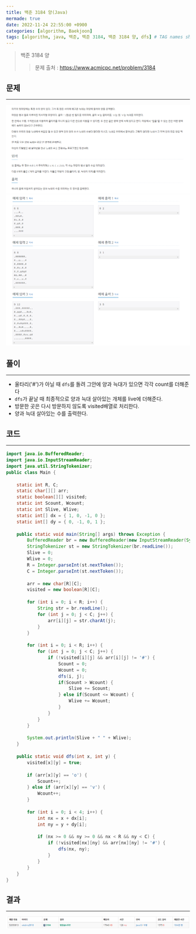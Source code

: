 ```yaml
---
title: 백준 3184 양(Java)
mermade: true
date: 2022-11-24 22:55:00 +0900
categories: [algorithm, Baekjoon]
tags: [algorithm, java, 백준, 백준 3184, 백준 3184 양, dfs] # TAG names should always be lowercase
---
```

>백준 3184 양
>> 문제 출처 : <https://www.acmicpc.net/problem/3184>


## 문제
---
![백준](/assets/img/BOJ/3184.PNG)
![백준](/assets/img/BOJ/3184_2.PNG)

## 풀이
---
- 울타리('#')가 아닐 때 ```dfs```를 돌려 그안에 양과 늑대가 있으면 각각 count를 더해준다
- ```dfs```가 끝날 때  최종적으로 양과 늑대 살아있는 개체를 live에 더해준다.
- 방문한 곳은 다시 방문하지 않도록 visited배열로 처리한다.
- 양과 늑대 살아있는 수를 출력한다.

## 코드
---
```java
import java.io.BufferedReader;
import java.io.InputStreamReader;
import java.util.StringTokenizer;
public class Main {

	static int R, C;
	static char[][] arr;
	static boolean[][] visited;
	static int Scount, Wcount;
	static int Slive, Wlive;
	static int[] dx = { 1, 0, -1, 0 };
	static int[] dy = { 0, -1, 0, 1 };

	public static void main(String[] args) throws Exception {
		BufferedReader br = new BufferedReader(new InputStreamReader(System.in));
		StringTokenizer st = new StringTokenizer(br.readLine());
		Slive = 0;
		Wlive = 0;
		R = Integer.parseInt(st.nextToken());
		C = Integer.parseInt(st.nextToken());
		
		arr = new char[R][C];
		visited = new boolean[R][C];

		for (int i = 0; i < R; i++) {
			String str = br.readLine();
			for (int j = 0; j < C; j++) {
				arr[i][j] = str.charAt(j);
			}
		}

		for (int i = 0; i < R; i++) {
			for (int j = 0; j < C; j++) {
				if (!visited[i][j] && arr[i][j] != '#') {
					Scount = 0;
					Wcount = 0;
					dfs(i, j);
					if(Scount > Wcount) {
						Slive += Scount;
					} else if(Scount <= Wcount) {
						Wlive += Wcount;
					}
    			}
			}
		}
			
		System.out.println(Slive + " " + Wlive);
	}
	
	public static void dfs(int x, int y) {
		visited[x][y] = true;
		
		if (arr[x][y] == 'o') {
			Scount++;
		} else if (arr[x][y] == 'v') {
			Wcount++;
		}
	
		for (int i = 0; i < 4; i++) {
			int nx = x + dx[i];
			int ny = y + dy[i];
	
			if (nx >= 0 && ny >= 0 && nx < R && ny < C) {
				if (!visited[nx][ny] && arr[nx][ny] != '#') {
					dfs(nx, ny);
				}
			}
		}
	}
}

```

## 결과
---
![백준](/assets/img/BOJ/3184_result.PNG)